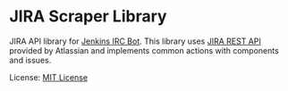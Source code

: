 JIRA Scraper Library
================

JIRA API library for [Jenkins IRC Bot][1]. This library uses [JIRA REST API][2] provided by Atlassian and implements common actions with components and issues.

License: [MIT License][3]

[1]: https://wiki.jenkins-ci.org/display/JENKINS/IRC+Bot
[2]: https://developer.atlassian.com/display/JIRADEV/JIRA+REST+APIs
[3]: http://jenkins-ci.org/mit-license
